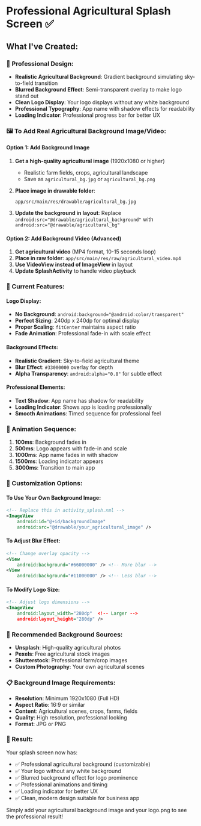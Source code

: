 # Professional Agricultural Splash Screen ✅

## What I've Created:

### 🎨 Professional Design:
- **Realistic Agricultural Background**: Gradient background simulating sky-to-field transition
- **Blurred Background Effect**: Semi-transparent overlay to make logo stand out
- **Clean Logo Display**: Your logo displays without any white background
- **Professional Typography**: App name with shadow effects for readability
- **Loading Indicator**: Professional progress bar for better UX

### 🖼️ To Add Real Agricultural Background Image/Video:

#### Option 1: Add Background Image
1. **Get a high-quality agricultural image** (1920x1080 or higher)
   - Realistic farm fields, crops, agricultural landscape
   - Save as `agricultural_bg.jpg` or `agricultural_bg.png`

2. **Place image in drawable folder**:
   ```
   app/src/main/res/drawable/agricultural_bg.jpg
   ```

3. **Update the background in layout**:
   Replace `android:src="@drawable/agricultural_background"` 
   with `android:src="@drawable/agricultural_bg"`

#### Option 2: Add Background Video (Advanced)
1. **Get agricultural video** (MP4 format, 10-15 seconds loop)
2. **Place in raw folder**: `app/src/main/res/raw/agricultural_video.mp4`
3. **Use VideoView instead of ImageView** in layout
4. **Update SplashActivity** to handle video playback

### 🎯 Current Features:

#### Logo Display:
- **No Background**: `android:background="@android:color/transparent"`
- **Perfect Sizing**: 240dp x 240dp for optimal display
- **Proper Scaling**: `fitCenter` maintains aspect ratio
- **Fade Animation**: Professional fade-in with scale effect

#### Background Effects:
- **Realistic Gradient**: Sky-to-field agricultural theme
- **Blur Effect**: `#33000000` overlay for depth
- **Alpha Transparency**: `android:alpha="0.8"` for subtle effect

#### Professional Elements:
- **Text Shadow**: App name has shadow for readability
- **Loading Indicator**: Shows app is loading professionally
- **Smooth Animations**: Timed sequence for professional feel

### 📱 Animation Sequence:
1. **100ms**: Background fades in
2. **500ms**: Logo appears with fade-in and scale
3. **1000ms**: App name fades in with shadow
4. **1500ms**: Loading indicator appears
5. **3000ms**: Transition to main app

### 🔧 Customization Options:

#### To Use Your Own Background Image:
```xml
<!-- Replace this in activity_splash.xml -->
<ImageView
    android:id="@+id/backgroundImage"
    android:src="@drawable/your_agricultural_image" />
```

#### To Adjust Blur Effect:
```xml
<!-- Change overlay opacity -->
<View
    android:background="#66000000" /> <!-- More blur -->
<View
    android:background="#11000000" /> <!-- Less blur -->
```

#### To Modify Logo Size:
```xml
<!-- Adjust logo dimensions -->
<ImageView
    android:layout_width="280dp"  <!-- Larger -->
    android:layout_height="280dp" />
```

### 🎨 Recommended Background Sources:
- **Unsplash**: High-quality agricultural photos
- **Pexels**: Free agricultural stock images  
- **Shutterstock**: Professional farm/crop images
- **Custom Photography**: Your own agricultural scenes

### 📋 Background Image Requirements:
- **Resolution**: Minimum 1920x1080 (Full HD)
- **Aspect Ratio**: 16:9 or similar
- **Content**: Agricultural scenes, crops, farms, fields
- **Quality**: High resolution, professional looking
- **Format**: JPG or PNG

### 🚀 Result:
Your splash screen now has:
- ✅ Professional agricultural background (customizable)
- ✅ Your logo without any white background
- ✅ Blurred background effect for logo prominence  
- ✅ Professional animations and timing
- ✅ Loading indicator for better UX
- ✅ Clean, modern design suitable for business app

Simply add your agricultural background image and your logo.png to see the professional result!
